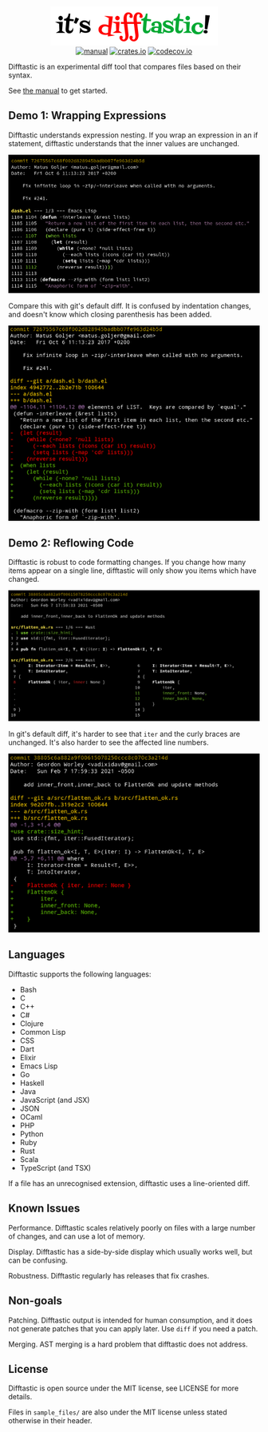 <p align="center">
  <a href="#readme"><img src="img/logo.png" alt="it's difftastic!"/></a>
  <br>
  <a href="http://difftastic.wilfred.me.uk/"><img src="https://img.shields.io/badge/manual-mdBook-brightgreen?style=flat-square" alt="manual"></a>
  <a href="https://crates.io/crates/difftastic"><img src="https://img.shields.io/crates/v/difftastic.svg?style=flat-square" alt="crates.io"></a>
  <a href="https://codecov.io/gh/Wilfred/difftastic"><img src="https://img.shields.io/codecov/c/github/Wilfred/difftastic?style=flat-square&token=dZzAZtQT2S" alt="codecov.io"></a>
</p>

Difftastic is an experimental diff tool that compares files based on
their syntax.

See [the manual](http://difftastic.wilfred.me.uk/) to get started.

## Demo 1: Wrapping Expressions

Difftastic understands expression nesting. If you wrap an expression
in an if statement, difftastic understands that the inner values are
unchanged.

![Elisp screenshot](img/elisp.png)

Compare this with git's default diff. It is confused by indentation
changes, and doesn't know which closing parenthesis has been added.

![Elisp comparison screenshot](img/elisp_comparison.png)

## Demo 2: Reflowing Code

Difftastic is robust to code formatting changes. If you change how
many items appear on a single line, difftastic will only show you
items which have changed.

![Rust screenshot](img/rust.png)

In git's default diff, it's harder to see that `iter` and the curly
braces are unchanged. It's also harder to see the affected line numbers.

![Rust comparison screenshot](img/rust_comparison.png)

<!--
To regenerate these screenshots:

$ git clone git@github.com:magnars/dash.el.git
$ cd dash.el
$ GIT_EXTERNAL_DIFF=difft git show --ext-diff 72675567c68f002d828945badbb07fe963d24b5d

$ git clone git@github.com:rust-itertools/itertools.git
$ cd itertools
$ DFT_WIDTH=100 GIT_EXTERNAL_DIFF=difft git show --ext-diff 38805c6a882a9f00615078250ccc8c070c3a214d

-->

## Languages

Difftastic supports the following languages:

* Bash
* C
* C++
* C#
* Clojure
* Common Lisp
* CSS
* Dart
* Elixir
* Emacs Lisp
* Go
* Haskell
* Java
* JavaScript (and JSX)
* JSON
* OCaml
* PHP
* Python
* Ruby
* Rust
* Scala
* TypeScript (and TSX)

If a file has an unrecognised extension, difftastic uses a
line-oriented diff.

## Known Issues

Performance. Difftastic scales relatively poorly on files with a large
number of changes, and can use a lot of memory.

Display. Difftastic has a side-by-side display which usually works well, but can
be confusing.

Robustness. Difftastic regularly has releases that fix crashes.

## Non-goals

Patching. Difftastic output is intended for human consumption, and it
does not generate patches that you can apply later. Use `diff` if you
need a patch.

Merging. AST merging is a hard problem that difftastic does not
address.

## License

Difftastic is open source under the MIT license, see LICENSE for more
details.

Files in `sample_files/` are also under the MIT license unless stated
otherwise in their header.
